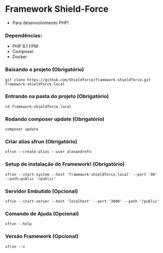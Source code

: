 # Framework Shield-Force
- Para desenvolvimento PHP!

### Dependências:
- PHP 8.1 FPM
- Composer
- Docker


### Baixando o projeto (Obrigatório)

```
git clone https://github.com/Shieldforce/framework-shieldforce.git framework-shieldforce.local
```

### Entrando na pasta do projeto (Obrigatório)

```
cd framework-shieldforce.local
```

### Rodando composer update (Obrigatório)

```
composer update
```

### Criar alias sfrun (Obrigatório)

```
sfrun --create-alias --user alexandrefn
```

### Setup de instalação do Framework! (Obrigatório)

```
sfrun --start-system --host 'framework-shieldforce.local' --port '80' --path-public '/public'
```

### Servidor Embutido (Opcional)

```
sfrun --start-server --host 'localhost' --port '3000' --path '/public'
```

### Comando de Ajuda (Opcional)

```
sfrun --help
```

### Versão Framework (Opcional)

```
sfrun --v
```

